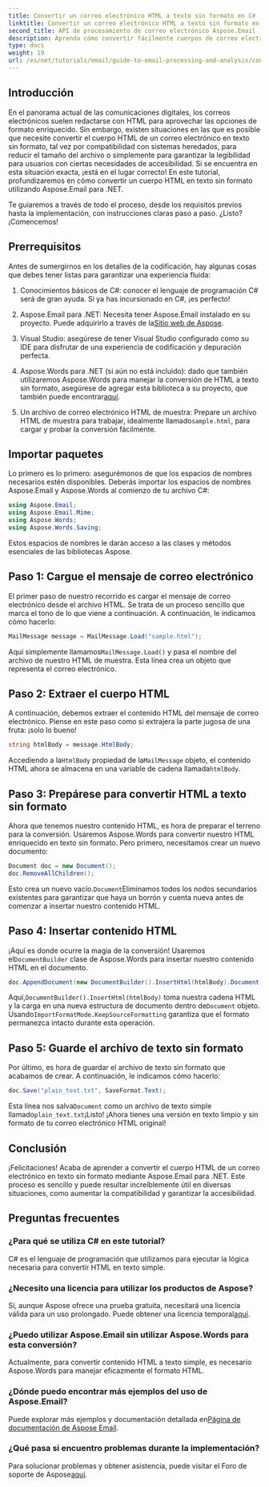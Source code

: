 ```yaml
---
title: Convertir un correo electrónico HTML a texto sin formato en C#
linktitle: Convertir un correo electrónico HTML a texto sin formato en C#
second_title: API de procesamiento de correo electrónico Aspose.Email .NET
description: Aprenda cómo convertir fácilmente cuerpos de correo electrónico HTML a texto sin formato utilizando Aspose.Email para .NET en este tutorial detallado paso a paso.
type: docs
weight: 19
url: /es/net/tutorials/email/guide-to-email-processing-and-analysis/convert-html-email-to-plain-text/
---
```

## Introducción

En el panorama actual de las comunicaciones digitales, los correos electrónicos suelen redactarse con HTML para aprovechar las opciones de formato enriquecido. Sin embargo, existen situaciones en las que es posible que necesite convertir el cuerpo HTML de un correo electrónico en texto sin formato, tal vez por compatibilidad con sistemas heredados, para reducir el tamaño del archivo o simplemente para garantizar la legibilidad para usuarios con ciertas necesidades de accesibilidad. Si se encuentra en esta situación exacta, ¡está en el lugar correcto! En este tutorial, profundizaremos en cómo convertir un cuerpo HTML en texto sin formato utilizando Aspose.Email para .NET. 

Te guiaremos a través de todo el proceso, desde los requisitos previos hasta la implementación, con instrucciones claras paso a paso. ¿Listo? ¡Comencemos!

## Prerrequisitos

Antes de sumergirnos en los detalles de la codificación, hay algunas cosas que debes tener listas para garantizar una experiencia fluida:

1. Conocimientos básicos de C#: conocer el lenguaje de programación C# será de gran ayuda. Si ya has incursionado en C#, ¡es perfecto!

2. Aspose.Email para .NET: Necesita tener Aspose.Email instalado en su proyecto. Puede adquirirlo a través de la[Sitio web de Aspose](https://releases.aspose.com/email/net/).

3. Visual Studio: asegúrese de tener Visual Studio configurado como su IDE para disfrutar de una experiencia de codificación y depuración perfecta.

4.  Aspose.Words para .NET (si aún no está incluido): dado que también utilizaremos Aspose.Words para manejar la conversión de HTML a texto sin formato, asegúrese de agregar esta biblioteca a su proyecto, que también puede encontrar[aquí](https://releases.aspose.com/words/net/).

5.  Un archivo de correo electrónico HTML de muestra: Prepare un archivo HTML de muestra para trabajar, idealmente llamado`sample.html`, para cargar y probar la conversión fácilmente.

## Importar paquetes

Lo primero es lo primero: asegurémonos de que los espacios de nombres necesarios estén disponibles. Deberás importar los espacios de nombres Aspose.Email y Aspose.Words al comienzo de tu archivo C#:

```csharp
using Aspose.Email;
using Aspose.Email.Mime;
using Aspose.Words;
using Aspose.Words.Saving;
```

Estos espacios de nombres le darán acceso a las clases y métodos esenciales de las bibliotecas Aspose.

## Paso 1: Cargue el mensaje de correo electrónico

El primer paso de nuestro recorrido es cargar el mensaje de correo electrónico desde el archivo HTML. Se trata de un proceso sencillo que marca el tono de lo que viene a continuación. A continuación, le indicamos cómo hacerlo:

```csharp
MailMessage message = MailMessage.Load("sample.html");
```

 Aquí simplemente llamamos`MailMessage.Load()` y pasa el nombre del archivo de nuestro HTML de muestra. Esta línea crea un objeto que representa el correo electrónico.

## Paso 2: Extraer el cuerpo HTML

A continuación, debemos extraer el contenido HTML del mensaje de correo electrónico. Piense en este paso como si extrajera la parte jugosa de una fruta: ¡solo lo bueno!

```csharp
string htmlBody = message.HtmlBody;
```

 Accediendo a la`HtmlBody` propiedad de la`MailMessage` objeto, el contenido HTML ahora se almacena en una variable de cadena llamada`htmlBody`.

## Paso 3: Prepárese para convertir HTML a texto sin formato

Ahora que tenemos nuestro contenido HTML, es hora de preparar el terreno para la conversión. Usaremos Aspose.Words para convertir nuestro HTML enriquecido en texto sin formato. Pero primero, necesitamos crear un nuevo documento:

```csharp
Document doc = new Document();
doc.RemoveAllChildren();
```

 Esto crea un nuevo vacío.`Document`Eliminamos todos los nodos secundarios existentes para garantizar que haya un borrón y cuenta nueva antes de comenzar a insertar nuestro contenido HTML.

## Paso 4: Insertar contenido HTML

 ¡Aquí es donde ocurre la magia de la conversión! Usaremos el`DocumentBuilder` clase de Aspose.Words para insertar nuestro contenido HTML en el documento. 

```csharp
doc.AppendDocument(new DocumentBuilder().InsertHtml(htmlBody).Document, ImportFormatMode.KeepSourceFormatting);
```

 Aquí,`DocumentBuilder().InsertHtml(htmlBody)` toma nuestra cadena HTML y la carga en una nueva estructura de documento dentro de`Document` objeto. Usando`ImportFormatMode.KeepSourceFormatting` garantiza que el formato permanezca intacto durante esta operación.

## Paso 5: Guarde el archivo de texto sin formato

Por último, es hora de guardar el archivo de texto sin formato que acabamos de crear. A continuación, le indicamos cómo hacerlo:

```csharp
doc.Save("plain_text.txt", SaveFormat.Text);
```

 Esta línea nos salva`Document` como un archivo de texto simple llamado`plain_text.txt`¡Listo! ¡Ahora tienes una versión en texto limpio y sin formato de tu correo electrónico HTML original!

## Conclusión

¡Felicitaciones! Acaba de aprender a convertir el cuerpo HTML de un correo electrónico en texto sin formato mediante Aspose.Email para .NET. Este proceso es sencillo y puede resultar increíblemente útil en diversas situaciones, como aumentar la compatibilidad y garantizar la accesibilidad. 

## Preguntas frecuentes

### ¿Para qué se utiliza C# en este tutorial?  
C# es el lenguaje de programación que utilizamos para ejecutar la lógica necesaria para convertir HTML en texto simple.

### ¿Necesito una licencia para utilizar los productos de Aspose?  
 Sí, aunque Aspose ofrece una prueba gratuita, necesitará una licencia válida para un uso prolongado. Puede obtener una licencia temporal[aquí](https://purchase.conholdate.com/temporary-license/).

### ¿Puedo utilizar Aspose.Email sin utilizar Aspose.Words para esta conversión?  
Actualmente, para convertir contenido HTML a texto simple, es necesario Aspose.Words para manejar eficazmente el formato HTML.

### ¿Dónde puedo encontrar más ejemplos del uso de Aspose.Email?  
 Puede explorar más ejemplos y documentación detallada en[Página de documentación de Aspose Email](https://reference.aspose.com/email/net/).

### ¿Qué pasa si encuentro problemas durante la implementación?  
 Para solucionar problemas y obtener asistencia, puede visitar el Foro de soporte de Aspose[aquí](https://forum.aspose.com/c/email/12/).